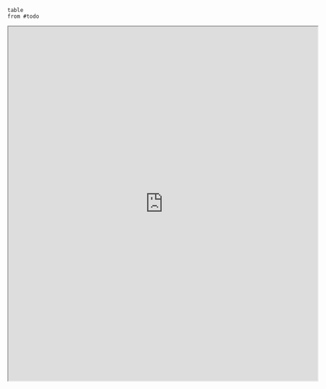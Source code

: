 
```dataview
table 
from #todo
```


<iframe src="https://github.com/Anirudh025/ParagonHero_Obsidian" width=700 height = 800></iframe>
